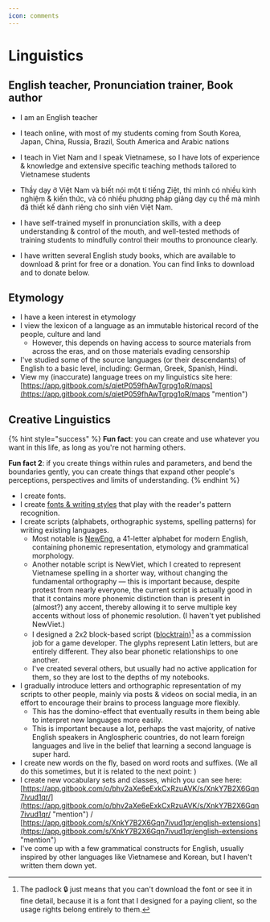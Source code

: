 ```yaml
---
icon: comments
---
```


# Linguistics

## English teacher, Pronunciation trainer, Book author

* I am an English teacher



* I teach online, with most of my students coming from South Korea, Japan, China, Russia, Brazil, South America and Arabic nations



* I teach in Viet Nam and I speak Vietnamese, so I have lots of experience & knowledge and extensive specific teaching methods tailored to Vietnamese students
* Thầy dạy ở Việt Nam và biết nói một tí tiếng Ziệt, thì mình có nhiều kinh nghiệm & kiến thức, và có nhiều phương pháp giảng dạy cụ thể mà mình đã thiết kế dành riêng cho sinh viên Việt Nam.



* I have self-trained myself in pronunciation skills, with a deep understanding & control of the mouth, and well-tested methods of training students to mindfully control their mouths to pronounce clearly.



* I have written several English study books, which are available to download & print for free or a donation. You can find links to download and to donate below.



## Etymology

* I have a keen interest in etymology
* I view the lexicon of a language as an immutable historical record of the people, culture and land
  * However, this depends on having access to source materials from across the eras, and on those materials evading censorship
* I've studied some of the source languages (or their descendants) of English to a basic level, including: German, Greek, Spanish, Hindi.
* View my (inaccurate) language trees on my linguistics site here: [https://app.gitbook.com/s/qietP059fhAwTgrpg1oR/maps](https://app.gitbook.com/s/qietP059fhAwTgrpg1oR/maps "mention")



## Creative Linguistics

{% hint style="success" %}
**Fun fact**: you can create and use whatever you want in this life, as long as you're not harming others.

**Fun fact 2**: if you create things within rules and parameters, and bend the boundaries gently, you can create things that expand other people's perceptions, perspectives and limits of understanding.
{% endhint %}

* I create fonts.
* I create [fonts & writing styles](font-design/) that play with the reader's pattern recognition.
* I create scripts (alphabets, orthographic systems, spelling patterns) for writing existing languages.&#x20;
  * Most notable is [NewEng](https://app.gitbook.com/o/bhv2aXe6eExkCxRzuAVK/s/nQuhfcBU5w4vA1rwurTv/), a 41-letter alphabet for modern English, containing phonemic representation, etymology and grammatical morphology.&#x20;
  * Another notable script is NewViet, which I created to represent Vietnamese spelling in a shorter way, without changing the fundamental orthography — this is important because, despite protest from nearly everyone, the current script is actually good in that it contains more phonemic distinction than is present in (almost?) any accent, thereby allowing it to serve multiple key accents without loss of phonemic resolution. (I haven't yet published NewViet.)
  * I designed a 2x2 block-based script ([blocktrain](font-design/blocktrain/ "mention"))[^1] as a commission job for a game developer. The glyphs represent Latin letters, but are entirely different. They also bear phonetic relationships to one another.
  * I've created several others, but usually had no active application for them, so they are lost to the depths of my notebooks.
* I gradually introduce letters and orthographic representation of my scripts to other people, mainly via posts & videos on social media, in an effort to encourage their brains to process language more flexibly.&#x20;
  * This has the domino-effect that eventually results in them being able to interpret new languages more easily.&#x20;
  * This is important because a lot, perhaps the vast majority, of native English speakers in Anglospheric countries, do not learn foreign languages and live in the belief that learning a second language is super hard.
* I create new words on the fly, based on word roots and suffixes. (We all do this sometimes, but it is related to the next point: )
* I create new vocabulary sets and classes, which you can see here: \
  [https://app.gitbook.com/o/bhv2aXe6eExkCxRzuAVK/s/XnkY7B2X6Gqn7ivud1qr/](https://app.gitbook.com/o/bhv2aXe6eExkCxRzuAVK/s/XnkY7B2X6Gqn7ivud1qr/ "mention") / [https://app.gitbook.com/s/XnkY7B2X6Gqn7ivud1qr/english-extensions](https://app.gitbook.com/s/XnkY7B2X6Gqn7ivud1qr/english-extensions "mention")&#x20;
* I've come up with a few grammatical constructs for English, usually inspired by other languages like Vietnamese and Korean, but I haven't written them down yet.

[^1]: The padlock 🔒 just means that you can't download the font or see it in fine detail, because it is a font that I designed for a paying client, so the usage rights belong entirely to them.
